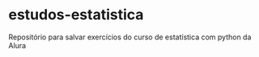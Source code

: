 # estudos-estatistica
Repositório para salvar exercícios do curso de estatística com python da Alura
